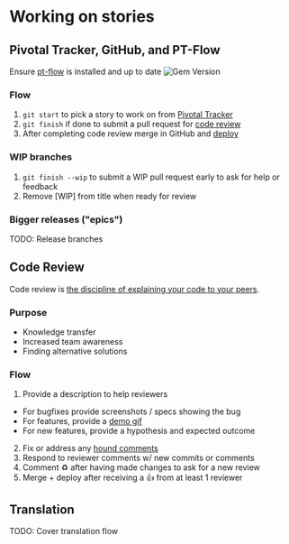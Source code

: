 # Working on stories

## Pivotal Tracker, GitHub, and PT-Flow

Ensure [pt-flow](https://github.com/balvig/pt-flow) is installed and up to date <img src="https://badge.fury.io/rb/pt-flow.svg?style=flat" alt="Gem Version">

### Flow

1. `git start` to pick a story to work on from [Pivotal Tracker]()
2. `git finish` if done to submit a pull request for [code review](#code-review)
3. After completing code review merge in GitHub and [deploy]()

### WIP branches

1. `git finish --wip` to submit a WIP pull request early to ask for help or feedback
2. Remove [WIP] from title when ready for review

### Bigger releases ("epics")

TODO: Release branches

## Code Review

Code review is [the discipline of explaining your code to your peers](https://www.youtube.com/watch?v=PJjmw9TRB7s).

### Purpose

- Knowledge transfer
- Increased team awareness
- Finding alternative solutions

### Flow

1. Provide a description to help reviewers
  - For bugfixes provide screenshots / specs showing the bug
  - For features, provide a [demo gif](http://www.cockos.com/licecap/)
  - For new features, provide a hypothesis and expected outcome
2. Fix or address any [hound comments]()
3. Respond to reviewer comments w/ new commits or comments
4. Comment :recycle: after having made changes to ask for a new review
5. Merge + deploy after receiving a :thumbsup: from at least 1 reviewer

## Translation

TODO: Cover translation flow
